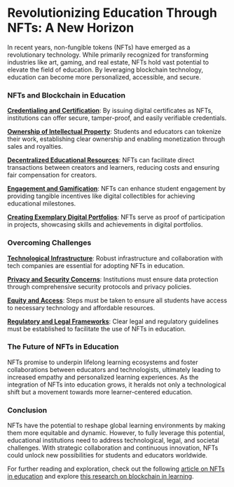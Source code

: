 # Revolutionizing Education Through NFTs: A New Horizon

In recent years, non-fungible tokens (NFTs) have emerged as a revolutionary technology. While primarily recognized for transforming industries like art, gaming, and real estate, NFTs hold vast potential to elevate the field of education. By leveraging blockchain technology, education can become more personalized, accessible, and secure.

### NFTs and Blockchain in Education

**[Credentialing and Certification](https://www.example.com/)**: By issuing digital certificates as NFTs, institutions can offer secure, tamper-proof, and easily verifiable credentials.

**[Ownership of Intellectual Property](https://www.example.com/)**: Students and educators can tokenize their work, establishing clear ownership and enabling monetization through sales and royalties.

**[Decentralized Educational Resources](https://www.example.com/)**: NFTs can facilitate direct transactions between creators and learners, reducing costs and ensuring fair compensation for creators.

**[Engagement and Gamification](https://www.example.com/)**: NFTs can enhance student engagement by providing tangible incentives like digital collectibles for achieving educational milestones.

**[Creating Exemplary Digital Portfolios](https://www.example.com/)**: NFTs serve as proof of participation in projects, showcasing skills and achievements in digital portfolios.

### Overcoming Challenges

**[Technological Infrastructure](https://www.example.com/)**: Robust infrastructure and collaboration with tech companies are essential for adopting NFTs in education.

**[Privacy and Security Concerns](https://www.example.com/)**: Institutions must ensure data protection through comprehensive security protocols and privacy policies.

**[Equity and Access](https://www.example.com/)**: Steps must be taken to ensure all students have access to necessary technology and affordable resources.

**[Regulatory and Legal Frameworks](https://www.example.com/)**: Clear legal and regulatory guidelines must be established to facilitate the use of NFTs in education.

### The Future of NFTs in Education

NFTs promise to underpin lifelong learning ecosystems and foster collaborations between educators and technologists, ultimately leading to increased empathy and personalized learning experiences. As the integration of NFTs into education grows, it heralds not only a technological shift but a movement towards more learner-centered education.

### Conclusion

NFTs have the potential to reshape global learning environments by making them more equitable and dynamic. However, to fully leverage this potential, educational institutions need to address technological, legal, and societal challenges. With strategic collaboration and continuous innovation, NFTs could unlock new possibilities for students and educators worldwide.

For further reading and exploration, check out the following [article on NFTs in education](https://www.example.com/) and explore [this research on blockchain in learning](https://www.example.com/).